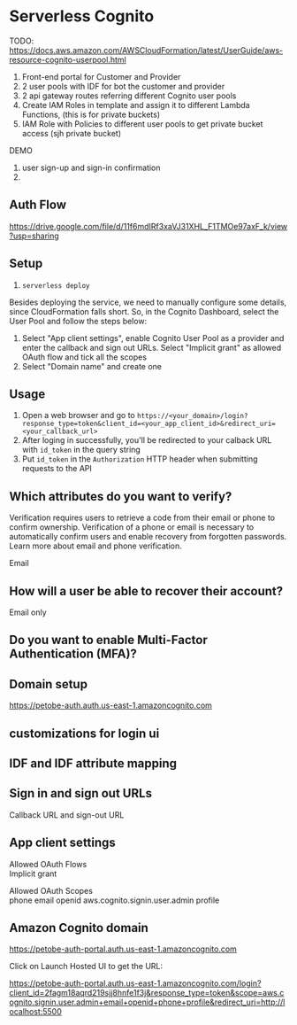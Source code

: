 # Serverless Cognito

TODO:
https://docs.aws.amazon.com/AWSCloudFormation/latest/UserGuide/aws-resource-cognito-userpool.html

1. Front-end portal for Customer and Provider
2. 2 user pools with IDF for bot the customer and provider
3. 2 api gateway routes referring different Cognito user pools
4. Create IAM Roles in template and assign it to different Lambda Functions, (this is for private buckets)
5. IAM Role with Policies to different user pools to get private bucket access (sjh private bucket)

DEMO

1. user sign-up and sign-in confirmation
2.

## Auth Flow

https://drive.google.com/file/d/11f6mdIRf3xaVJ31XHL_F1TMOe97axF_k/view?usp=sharing

## Setup

1. `serverless deploy`

Besides deploying the service, we need to manually configure some details, since CloudFormation falls short. So, in the Cognito Dashboard, select the User Pool and follow the steps below:

1. Select "App client settings", enable Cognito User Pool as a provider and enter the callback and sign out URLs. Select "Implicit grant" as allowed OAuth flow and tick all the scopes
2. Select "Domain name" and create one

## Usage

1. Open a web browser and go to `https://<your_domain>/login?response_type=token&client_id=<your_app_client_id>&redirect_uri=<your_callback_url>`
2. After loging in successfully, you'll be redirected to your calback URL with `id_token` in the query string
3. Put `id_token` in the `Authorization` HTTP header when submitting requests to the API

## Which attributes do you want to verify?

Verification requires users to retrieve a code from their email or phone to confirm ownership. Verification of a phone or email is necessary to automatically confirm users and enable recovery from forgotten passwords. Learn more about email and phone verification.

Email

## How will a user be able to recover their account?

Email only

## Do you want to enable Multi-Factor Authentication (MFA)?

## Domain setup

https://petobe-auth.auth.us-east-1.amazoncognito.com

## customizations for login ui

## IDF and IDF attribute mapping

## Sign in and sign out URLs

Callback URL and sign-out URL

## App client settings

Allowed OAuth Flows  
Implicit grant

Allowed OAuth Scopes  
phone email openid aws.cognito.signin.user.admin profile

## Amazon Cognito domain

https://petobe-auth-portal.auth.us-east-1.amazoncognito.com

Click on Launch Hosted UI to get the URL:

https://petobe-auth-portal.auth.us-east-1.amazoncognito.com/login?client_id=2fagm18aqrd219sjj8hnfe1f3j&response_type=token&scope=aws.cognito.signin.user.admin+email+openid+phone+profile&redirect_uri=http://localhost:5500
